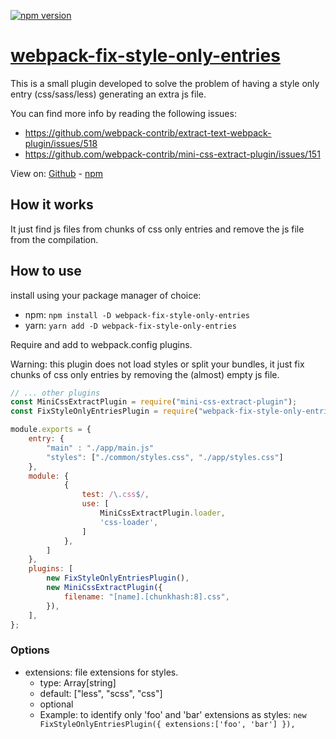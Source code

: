 [![npm version](https://badge.fury.io/js/webpack-fix-style-only-entries.svg)](https://www.npmjs.com/package/webpack-fix-style-only-entries)

# [webpack-fix-style-only-entries](https://www.npmjs.com/package/webpack-fix-style-only-entries)

This is a small plugin developed to solve the problem of having a style only entry (css/sass/less) generating an extra js file.

You can find more info by reading the following issues:

 - https://github.com/webpack-contrib/extract-text-webpack-plugin/issues/518
 - https://github.com/webpack-contrib/mini-css-extract-plugin/issues/151

View on: [Github](https://github.com/fqborges/webpack-fix-style-only-entries) - [npm](https://www.npmjs.com/package/webpack-fix-style-only-entries)

## How it works
It just find js files from chunks of css only entries and remove the js file from the compilation.

## How to use
install using your package manager of choice:
 - npm: `npm install -D webpack-fix-style-only-entries`
 - yarn: `yarn add -D webpack-fix-style-only-entries`

Require and add to webpack.config plugins.

Warning: this plugin does not load styles or split your bundles, it just fix chunks of css only entries by removing the (almost) empty js file.

```javascript
// ... other plugins
const MiniCssExtractPlugin = require("mini-css-extract-plugin");
const FixStyleOnlyEntriesPlugin = require("webpack-fix-style-only-entries");

module.exports = {
    entry: {
        "main" : "./app/main.js"
        "styles": ["./common/styles.css", "./app/styles.css"]
    },
    module: {
            {
                test: /\.css$/,
                use: [
                    MiniCssExtractPlugin.loader,
                    'css-loader',
                ]
            },
        ]
    },
    plugins: [
        new FixStyleOnlyEntriesPlugin(),
        new MiniCssExtractPlugin({
            filename: "[name].[chunkhash:8].css",
        }),
    ],
};
```

### Options
 - extensions: file extensions for styles.
   - type: Array[string]
   - default: ["less", "scss", "css"]
   - optional
   - Example: to identify only 'foo' and 'bar' extensions as styles: `new FixStyleOnlyEntriesPlugin({ extensions:['foo', 'bar'] }),`
